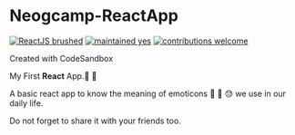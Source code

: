 # Neogcamp-ReactApp

[![ReactJS brushed](https://img.shields.io/badge/ReactJS-brushed-orange)]() [![maintained yes](https://img.shields.io/badge/maintained-yes-brightgreen)]() [![contributions welcome](https://img.shields.io/badge/contributions-welcome-blue)]()


Created with CodeSandbox

My First **React** App.:book: 📝

A basic react app to know the meaning of emoticons  💓 🙂 😓 we use in our daily life.

Do not forget to share it with your friends too.
 

